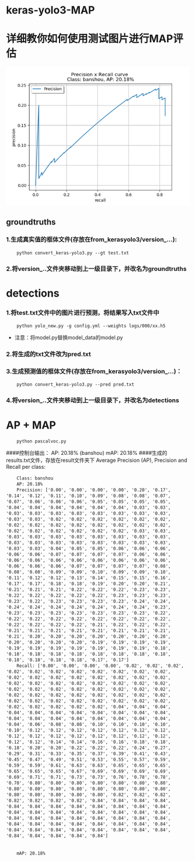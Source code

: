 # keras-yolo3-MAP
# 详细教你如何使用测试图片进行MAP评估
![](https://github.com/hyhouyong/keras-yolo3-MAP/blob/master/results/banshou.png)
## groundtruths
### 1.生成真实值的框体文件(存放在from_kerasyolo3/version_...):
        python convert_keras-yolo3.py --gt test.txt 
### 2.将version_..文件夹移动到上一级目录下，并改名为groundtruths

# detections
### 1.将test.txt文件中的图片进行预测，将结果写入txt文件中
        python yolo_new.py -g config.yml --weights logs/000/xx.h5
* 注意：将model.py替换model_data的model.py
### 2.将生成的txt文件改为pred.txt
### 3.生成预测值的框体文件(存放在from_kerasyolo3/version_...)：
        python convert_keras-yolo3.py --pred pred.txt
### 4.将version_..文件夹移动到上一级目录下，并改名为detections

# AP + MAP
        python pascalvoc.py
####控制台输出：
        AP: 20.18% (banshou)
        mAP: 20.18%
####生成的results.txt文件，存放在result文件夹下
        Average Precision (AP), Precision and Recall per class:

        Class: banshou
        AP: 20.18%
        Precision: ['0.00', '0.00', '0.00', '0.00', '0.20', '0.17', '0.14', '0.12', '0.11', '0.10', '0.09', '0.08', '0.08', '0.07', '0.07', '0.06', '0.06', '0.06', '0.05', '0.05', '0.05', '0.05', '0.04', '0.04', '0.04', '0.04', '0.04', '0.04', '0.03', '0.03', '0.03', '0.03', '0.03', '0.03', '0.03', '0.03', '0.03', '0.03', '0.03', '0.03', '0.02', '0.02', '0.02', '0.02', '0.02', '0.02', '0.02', '0.02', '0.02', '0.02', '0.02', '0.02', '0.02', '0.02', '0.02', '0.02', '0.02', '0.02', '0.02', '0.02', '0.03', '0.03', '0.03', '0.03', '0.03', '0.03', '0.03', '0.03', '0.03', '0.03', '0.03', '0.03', '0.03', '0.03', '0.03', '0.03', '0.03', '0.03', '0.03', '0.03', '0.04', '0.05', '0.05', '0.06', '0.06', '0.06', '0.06', '0.06', '0.07', '0.07', '0.07', '0.07', '0.06', '0.06', '0.06', '0.06', '0.06', '0.06', '0.06', '0.06', '0.06', '0.06', '0.06', '0.06', '0.06', '0.07', '0.07', '0.07', '0.07', '0.08', '0.08', '0.08', '0.09', '0.09', '0.10', '0.09', '0.09', '0.10', '0.11', '0.12', '0.12', '0.13', '0.14', '0.15', '0.15', '0.16', '0.17', '0.17', '0.18', '0.18', '0.19', '0.20', '0.20', '0.21', '0.21', '0.21', '0.21', '0.22', '0.22', '0.22', '0.23', '0.23', '0.22', '0.22', '0.22', '0.22', '0.22', '0.23', '0.23', '0.23', '0.23', '0.22', '0.23', '0.23', '0.23', '0.23', '0.24', '0.24', '0.24', '0.24', '0.24', '0.24', '0.24', '0.24', '0.24', '0.23', '0.23', '0.23', '0.23', '0.23', '0.23', '0.23', '0.23', '0.22', '0.22', '0.22', '0.22', '0.22', '0.22', '0.22', '0.22', '0.22', '0.22', '0.22', '0.22', '0.22', '0.21', '0.22', '0.22', '0.22', '0.21', '0.21', '0.21', '0.21', '0.21', '0.21', '0.21', '0.21', '0.21', '0.20', '0.20', '0.20', '0.20', '0.20', '0.20', '0.20', '0.20', '0.20', '0.20', '0.20', '0.19', '0.19', '0.19', '0.19', '0.19', '0.19', '0.19', '0.19', '0.19', '0.19', '0.19', '0.18', '0.18', '0.18', '0.18', '0.18', '0.18', '0.18', '0.18', '0.18', '0.18', '0.18', '0.18', '0.18', '0.17', '0.17']
        Recall: ['0.00', '0.00', '0.00', '0.00', '0.02', '0.02', '0.02', '0.02', '0.02', '0.02', '0.02', '0.02', '0.02', '0.02', '0.02', '0.02', '0.02', '0.02', '0.02', '0.02', '0.02', '0.02', '0.02', '0.02', '0.02', '0.02', '0.02', '0.02', '0.02', '0.02', '0.02', '0.02', '0.02', '0.02', '0.02', '0.02', '0.02', '0.02', '0.02', '0.02', '0.02', '0.02', '0.02', '0.02', '0.02', '0.02', '0.02', '0.02', '0.02', '0.02', '0.02', '0.02', '0.02', '0.02', '0.02', '0.02', '0.02', '0.02', '0.02', '0.02', '0.04', '0.04', '0.04', '0.04', '0.04', '0.04', '0.04', '0.04', '0.04', '0.04', '0.04', '0.04', '0.04', '0.04', '0.04', '0.04', '0.04', '0.04', '0.04', '0.04', '0.06', '0.08', '0.08', '0.10', '0.10', '0.10', '0.10', '0.10', '0.12', '0.12', '0.12', '0.12', '0.12', '0.12', '0.12', '0.12', '0.12', '0.12', '0.12', '0.12', '0.12', '0.12', '0.12', '0.12', '0.12', '0.14', '0.14', '0.16', '0.16', '0.18', '0.18', '0.18', '0.20', '0.20', '0.22', '0.22', '0.22', '0.24', '0.27', '0.29', '0.31', '0.33', '0.35', '0.37', '0.39', '0.41', '0.43', '0.45', '0.47', '0.49', '0.51', '0.53', '0.55', '0.57', '0.59', '0.59', '0.59', '0.61', '0.63', '0.63', '0.65', '0.65', '0.65', '0.65', '0.65', '0.65', '0.67', '0.69', '0.69', '0.69', '0.69', '0.69', '0.71', '0.71', '0.73', '0.73', '0.76', '0.78', '0.78', '0.78', '0.80', '0.80', '0.80', '0.80', '0.80', '0.80', '0.80', '0.80', '0.80', '0.80', '0.80', '0.80', '0.80', '0.80', '0.80', '0.80', '0.80', '0.80', '0.80', '0.80', '0.82', '0.82', '0.82', '0.82', '0.82', '0.82', '0.82', '0.84', '0.84', '0.84', '0.84', '0.84', '0.84', '0.84', '0.84', '0.84', '0.84', '0.84', '0.84', '0.84', '0.84', '0.84', '0.84', '0.84', '0.84', '0.84', '0.84', '0.84', '0.84', '0.84', '0.84', '0.84', '0.84', '0.84', '0.84', '0.84', '0.84', '0.84', '0.84', '0.84', '0.84', '0.84', '0.84', '0.84', '0.84', '0.84', '0.84', '0.84', '0.84', '0.84', '0.84', '0.84', '0.84', '0.84', '0.84', '0.84']


        mAP: 20.18%

  

